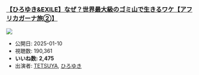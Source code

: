 ### [【ひろゆき&EXILE】なぜ？世界最大級のゴミ山で生きるワケ【アフリカガーナ旅②】](https://www.youtube.com/watch?v=nJDdh9Mi1M0)
[![](https://img.youtube.com/vi/nJDdh9Mi1M0/sddefault.jpg)](https://www.youtube.com/watch?v=nJDdh9Mi1M0)
-   公開日: 2025-01-10
-   視聴数: 190,361
-   **いいね数: 2,475**
-   出演者: [TETSUYA](/rehacq_fan/people/TETSUYA "wikilink"), [ひろゆき](/rehacq_fan/people/ひろゆき "wikilink")
